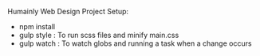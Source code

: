 Humainly Web Design Project Setup:

* npm install
* gulp style : To run scss files and minify main.css
* gulp watch : To watch globs and running a task when a change occurs